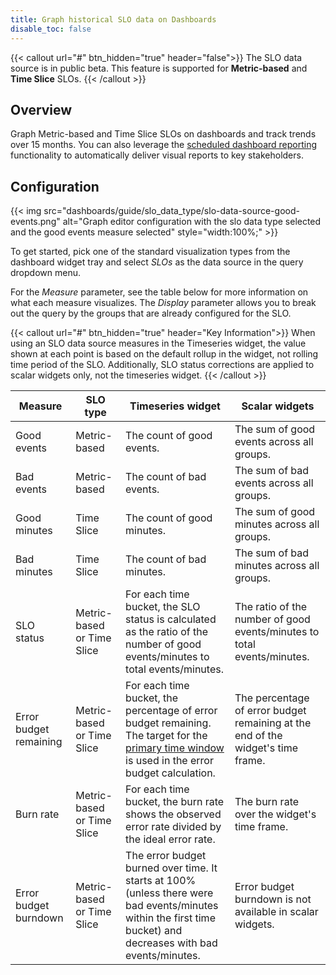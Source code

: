 ```yaml
---
title: Graph historical SLO data on Dashboards
disable_toc: false
---
```


{{< callout url="#" btn_hidden="true" header="false">}}
  The SLO data source is in public beta. This feature is supported for <strong>Metric-based</strong> and <strong>Time Slice</strong> SLOs.
{{< /callout >}}

## Overview

Graph Metric-based and Time Slice SLOs on dashboards and track trends over 15 months. You can also leverage the [scheduled dashboard reporting][1] functionality to automatically deliver visual reports to key stakeholders. 

## Configuration

{{< img src="dashboards/guide/slo_data_type/slo-data-source-good-events.png" alt="Graph editor configuration with the slo data type selected and the good events measure selected" style="width:100%;" >}}

To get started, pick one of the standard visualization types from the dashboard widget tray and select *SLOs* as the data source in the query dropdown menu. 

For the *Measure* parameter, see the table below for more information on what each measure visualizes. The *Display* parameter allows you to break out the query by the groups that are already configured for the SLO. 

{{< callout url="#" btn_hidden="true" header="Key Information">}}
  When using an SLO data source measures in the Timeseries widget, the value shown at each point is based on the default rollup in the widget, not rolling time period of the SLO. Additionally, SLO status corrections are applied to scalar widgets only, not the timeseries widget. 
{{< /callout >}}

| Measure | SLO type |  Timeseries widget  | Scalar widgets |
| -----  | ----- | ----- | ----- |
| Good events | Metric-based | The count of good events. | The sum of good events across all groups. |
| Bad events | Metric-based | The count of bad events. | The sum of bad events across all groups. |
| Good minutes | Time Slice | The count of good minutes. | The sum of good minutes across all groups. |
| Bad minutes | Time Slice | The count of bad minutes. | The sum of bad minutes across all groups. |
| SLO status | Metric-based or Time Slice | For each time bucket, the SLO status is calculated as the ratio of the number of good events/minutes to total events/minutes. | The ratio of the number of good events/minutes to total events/minutes. |
| Error budget remaining | Metric-based or Time Slice | For each time bucket, the percentage of error budget remaining. The target for the [primary time window][3] is used in the error budget calculation. | The percentage of error budget remaining at the end of the widget's time frame. |
| Burn rate | Metric-based or Time Slice | For each time bucket, the burn rate shows the observed error rate divided by the ideal error rate. | The burn rate over the widget's time frame. |
| Error budget burndown | Metric-based or Time Slice | The error budget burned over time. It starts at 100% (unless there were bad events/minutes within the first time bucket) and decreases with bad events/minutes. | Error budget burndown is not available in scalar widgets. |



[1]: /dashboards/sharing/scheduled_reports/
[2]: /service_management/service_level_objectives/#slo-status-corrections
[3]: /service_management/service_level_objectives/#configuration